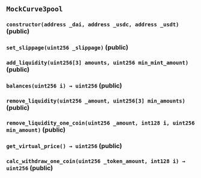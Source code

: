 ## `MockCurve3pool`






### `constructor(address _dai, address _usdc, address _usdt)` (public)





### `set_slippage(uint256 _slippage)` (public)





### `add_liquidity(uint256[3] amounts, uint256 min_mint_amount)` (public)





### `balances(uint256 i) → uint256` (public)





### `remove_liquidity(uint256 _amount, uint256[3] min_amounts)` (public)





### `remove_liquidity_one_coin(uint256 _amount, int128 i, uint256 min_amount)` (public)





### `get_virtual_price() → uint256` (public)





### `calc_withdraw_one_coin(uint256 _token_amount, int128 i) → uint256` (public)








